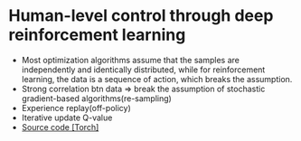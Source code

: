 # Human-level control through deep reinforcement learning

- Most optimization algorithms assume that the samples are independently and identically distributed,
      while for reinforcement learning, the data is a sequence of action, which breaks the assumption.
- Strong correlation btn data => break the assumption of stochastic gradient-based algorithms(re-sampling)
- Experience replay(off-policy)
- Iterative update Q-value
- [Source code [Torch]](https://sites.google.com/a/deepmind.com/dqn)
